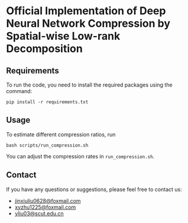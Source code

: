 # Official Implementation of Deep Neural Network Compression by Spatial-wise Low-rank Decomposition

## Requirements

To run the code, you need to install the required packages using the command:

`pip install -r requirements.txt`

## Usage

To estimate different compression ratios, run

`bash scripts/run_compression.sh`

You can adjust the compression rates in `run_compression.sh`.

## Contact

If you have any questions or suggestions, please feel free to contact us:

- jinxiuliu0628@foxmail.com
- xyzhu1225@foxmail.com
- yliu03@scut.edu.cn
